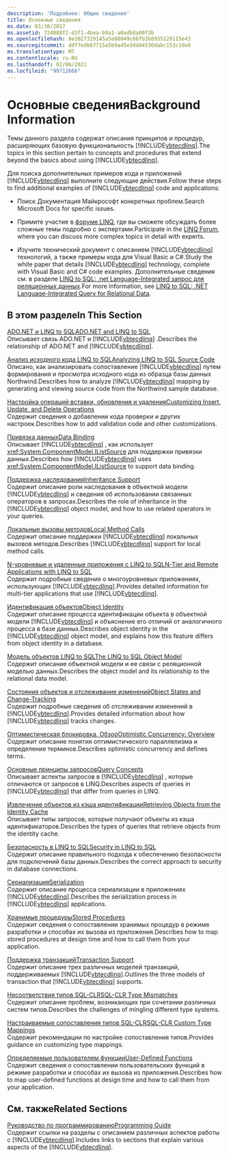 ```yaml
---
description: 'Подробнее: Общие сведения'
title: Основные сведения
ms.date: 03/30/2017
ms.assetid: 724888f2-d3f1-4bea-b9a1-a0adb8a00f3b
ms.openlocfilehash: 8e2027319145a5e88049c66fb2b8935128115e43
ms.sourcegitcommit: ddf7edb67715a5b9a45e3dd44536dabc153c1de0
ms.translationtype: MT
ms.contentlocale: ru-RU
ms.lasthandoff: 02/06/2021
ms.locfileid: "99712666"
---
```

# <a name="background-information"></a><span data-ttu-id="2fe60-103">Основные сведения</span><span class="sxs-lookup"><span data-stu-id="2fe60-103">Background Information</span></span>

<span data-ttu-id="2fe60-104">Темы данного раздела содержат описания принципов и процедур, расширяющих базовую функциональность [!INCLUDE[vbtecdlinq](../../../../../../includes/vbtecdlinq-md.md)].</span><span class="sxs-lookup"><span data-stu-id="2fe60-104">The topics in this section pertain to concepts and procedures that extend beyond the basics about using [!INCLUDE[vbtecdlinq](../../../../../../includes/vbtecdlinq-md.md)].</span></span>  
  
 <span data-ttu-id="2fe60-105">Для поиска дополнительных примеров кода и приложений [!INCLUDE[vbtecdlinq](../../../../../../includes/vbtecdlinq-md.md)] выполните следующие действия.</span><span class="sxs-lookup"><span data-stu-id="2fe60-105">Follow these steps to find additional examples of [!INCLUDE[vbtecdlinq](../../../../../../includes/vbtecdlinq-md.md)] code and applications:</span></span>  
  
- <span data-ttu-id="2fe60-106">Поиск Документация Майкрософт конкретных проблем.</span><span class="sxs-lookup"><span data-stu-id="2fe60-106">Search Microsoft Docs for specific issues.</span></span>  
  
- <span data-ttu-id="2fe60-107">Примите участие в [форуме LINQ](https://social.msdn.microsoft.com/forums/home?forum=linqtosql), где вы сможете обсуждать более сложные темы подробно с экспертами.</span><span class="sxs-lookup"><span data-stu-id="2fe60-107">Participate in the [LINQ Forum](https://social.msdn.microsoft.com/forums/home?forum=linqtosql), where you can discuss more complex topics in detail with experts.</span></span>  
  
- <span data-ttu-id="2fe60-108">Изучите технический документ с описанием [!INCLUDE[vbtecdlinq](../../../../../../includes/vbtecdlinq-md.md)] технологий, а также примеры кода для Visual Basic и C#.</span><span class="sxs-lookup"><span data-stu-id="2fe60-108">Study the white paper that details [!INCLUDE[vbtecdlinq](../../../../../../includes/vbtecdlinq-md.md)] technology, complete with Visual Basic and C# code examples.</span></span> <span data-ttu-id="2fe60-109">Дополнительные сведения см. в разделе [LINQ to SQL: .net Language-Integrated запрос для реляционных данных](/previous-versions/dotnet/articles/bb425822(v=msdn.10)).</span><span class="sxs-lookup"><span data-stu-id="2fe60-109">For more information, see [LINQ to SQL: .NET Language-Integrated Query for Relational Data](/previous-versions/dotnet/articles/bb425822(v=msdn.10)).</span></span>  
  
## <a name="in-this-section"></a><span data-ttu-id="2fe60-110">В этом разделе</span><span class="sxs-lookup"><span data-stu-id="2fe60-110">In This Section</span></span>  

 [<span data-ttu-id="2fe60-111">ADO.NET и LINQ to SQL</span><span class="sxs-lookup"><span data-stu-id="2fe60-111">ADO.NET and LINQ to SQL</span></span>](ado-net-and-linq-to-sql.md)  
 <span data-ttu-id="2fe60-112">Описывает связь ADO.NET и [!INCLUDE[vbtecdlinq](../../../../../../includes/vbtecdlinq-md.md)] .</span><span class="sxs-lookup"><span data-stu-id="2fe60-112">Describes the relationship of ADO.NET and [!INCLUDE[vbtecdlinq](../../../../../../includes/vbtecdlinq-md.md)].</span></span>  
  
 [<span data-ttu-id="2fe60-113">Анализ исходного кода LINQ to SQL</span><span class="sxs-lookup"><span data-stu-id="2fe60-113">Analyzing LINQ to SQL Source Code</span></span>](analyzing-linq-to-sql-source-code.md)  
 <span data-ttu-id="2fe60-114">Описано, как анализировать сопоставление [!INCLUDE[vbtecdlinq](../../../../../../includes/vbtecdlinq-md.md)] путем формирования и просмотра исходного кода из образца базы данных Northwind.</span><span class="sxs-lookup"><span data-stu-id="2fe60-114">Describes how to analyze [!INCLUDE[vbtecdlinq](../../../../../../includes/vbtecdlinq-md.md)] mapping by generating and viewing source code from the Northwind sample database.</span></span>  
  
 [<span data-ttu-id="2fe60-115">Настройка операций вставки, обновления и удаления</span><span class="sxs-lookup"><span data-stu-id="2fe60-115">Customizing Insert, Update, and Delete Operations</span></span>](customizing-insert-update-and-delete-operations.md)  
 <span data-ttu-id="2fe60-116">Содержит сведения о добавлении кода проверки и других настроек.</span><span class="sxs-lookup"><span data-stu-id="2fe60-116">Describes how to add validation code and other customizations.</span></span>  
  
 [<span data-ttu-id="2fe60-117">Привязка данных</span><span class="sxs-lookup"><span data-stu-id="2fe60-117">Data Binding</span></span>](data-binding.md)  
 <span data-ttu-id="2fe60-118">Описывает [!INCLUDE[vbtecdlinq](../../../../../../includes/vbtecdlinq-md.md)] , как использует <xref:System.ComponentModel.IListSource> для поддержки привязки данных.</span><span class="sxs-lookup"><span data-stu-id="2fe60-118">Describes how [!INCLUDE[vbtecdlinq](../../../../../../includes/vbtecdlinq-md.md)] uses <xref:System.ComponentModel.IListSource> to support data binding.</span></span>  
  
 [<span data-ttu-id="2fe60-119">Поддержка наследования</span><span class="sxs-lookup"><span data-stu-id="2fe60-119">Inheritance Support</span></span>](inheritance-support.md)  
 <span data-ttu-id="2fe60-120">Содержит описание роли наследования в объектной модели [!INCLUDE[vbtecdlinq](../../../../../../includes/vbtecdlinq-md.md)] и сведения об использовании связанных операторов в запросах.</span><span class="sxs-lookup"><span data-stu-id="2fe60-120">Describes the role of inheritance in the [!INCLUDE[vbtecdlinq](../../../../../../includes/vbtecdlinq-md.md)] object model, and how to use related operators in your queries.</span></span>  
  
 [<span data-ttu-id="2fe60-121">Локальные вызовы методов</span><span class="sxs-lookup"><span data-stu-id="2fe60-121">Local Method Calls</span></span>](local-method-calls.md)  
 <span data-ttu-id="2fe60-122">Содержит описание поддержки [!INCLUDE[vbtecdlinq](../../../../../../includes/vbtecdlinq-md.md)] локальных вызовов методов.</span><span class="sxs-lookup"><span data-stu-id="2fe60-122">Describes [!INCLUDE[vbtecdlinq](../../../../../../includes/vbtecdlinq-md.md)] support for local method calls.</span></span>  
  
 [<span data-ttu-id="2fe60-123">N-уровневые и удаленные приложения с LINQ to SQL</span><span class="sxs-lookup"><span data-stu-id="2fe60-123">N-Tier and Remote Applications with LINQ to SQL</span></span>](n-tier-and-remote-applications-with-linq-to-sql.md)  
 <span data-ttu-id="2fe60-124">Содержит подробные сведения о многоуровневых приложениях, использующих [!INCLUDE[vbtecdlinq](../../../../../../includes/vbtecdlinq-md.md)].</span><span class="sxs-lookup"><span data-stu-id="2fe60-124">Provides detailed information for multi-tier applications that use [!INCLUDE[vbtecdlinq](../../../../../../includes/vbtecdlinq-md.md)].</span></span>  
  
 [<span data-ttu-id="2fe60-125">Идентификация объектов</span><span class="sxs-lookup"><span data-stu-id="2fe60-125">Object Identity</span></span>](object-identity.md)  
 <span data-ttu-id="2fe60-126">Содержит описание процесса идентификации объекта в объектной модели [!INCLUDE[vbtecdlinq](../../../../../../includes/vbtecdlinq-md.md)] и объяснение его отличий от аналогичного процесса в базе данных.</span><span class="sxs-lookup"><span data-stu-id="2fe60-126">Describes object identity in the [!INCLUDE[vbtecdlinq](../../../../../../includes/vbtecdlinq-md.md)] object model, and explains how this feature differs from object identity in a database.</span></span>  
  
 [<span data-ttu-id="2fe60-127">Модель объектов LINQ to SQL</span><span class="sxs-lookup"><span data-stu-id="2fe60-127">The LINQ to SQL Object Model</span></span>](the-linq-to-sql-object-model.md)  
 <span data-ttu-id="2fe60-128">Содержит описание объектной модели и ее связи с реляционной моделью данных.</span><span class="sxs-lookup"><span data-stu-id="2fe60-128">Describes the object model and its relationship to the relational data model.</span></span>  
  
 [<span data-ttu-id="2fe60-129">Состояния объектов и отслеживание изменений</span><span class="sxs-lookup"><span data-stu-id="2fe60-129">Object States and Change-Tracking</span></span>](object-states-and-change-tracking.md)  
 <span data-ttu-id="2fe60-130">Содержит подробные сведения об отслеживании изменений в [!INCLUDE[vbtecdlinq](../../../../../../includes/vbtecdlinq-md.md)].</span><span class="sxs-lookup"><span data-stu-id="2fe60-130">Provides detailed information about how [!INCLUDE[vbtecdlinq](../../../../../../includes/vbtecdlinq-md.md)] tracks changes.</span></span>  
  
 [<span data-ttu-id="2fe60-131">Оптимистическая блокировка. Обзор</span><span class="sxs-lookup"><span data-stu-id="2fe60-131">Optimistic Concurrency: Overview</span></span>](optimistic-concurrency-overview.md)  
 <span data-ttu-id="2fe60-132">Содержит описание понятия оптимистического параллелизма и определение терминов.</span><span class="sxs-lookup"><span data-stu-id="2fe60-132">Describes optimistic concurrency and defines terms.</span></span>  
  
 [<span data-ttu-id="2fe60-133">Основные принципы запросов</span><span class="sxs-lookup"><span data-stu-id="2fe60-133">Query Concepts</span></span>](query-concepts.md)  
 <span data-ttu-id="2fe60-134">Описывает аспекты запросов в [!INCLUDE[vbtecdlinq](../../../../../../includes/vbtecdlinq-md.md)] , которые отличаются от запросов в LINQ.</span><span class="sxs-lookup"><span data-stu-id="2fe60-134">Describes aspects of queries in [!INCLUDE[vbtecdlinq](../../../../../../includes/vbtecdlinq-md.md)] that differ from queries in LINQ.</span></span>  
  
 [<span data-ttu-id="2fe60-135">Извлечение объектов из кэша идентификации</span><span class="sxs-lookup"><span data-stu-id="2fe60-135">Retrieving Objects from the Identity Cache</span></span>](retrieving-objects-from-the-identity-cache.md)  
 <span data-ttu-id="2fe60-136">Описывает типы запросов, которые получают объекты из кэша идентификаторов.</span><span class="sxs-lookup"><span data-stu-id="2fe60-136">Describes the types of queries that retrieve objects from the identity cache.</span></span>  
  
 [<span data-ttu-id="2fe60-137">Безопасность в LINQ to SQL</span><span class="sxs-lookup"><span data-stu-id="2fe60-137">Security in LINQ to SQL</span></span>](security-in-linq-to-sql.md)  
 <span data-ttu-id="2fe60-138">Содержит описание правильного подхода к обеспечению безопасности для подключений базы данных.</span><span class="sxs-lookup"><span data-stu-id="2fe60-138">Describes the correct approach to security in database connections.</span></span>  
  
 [<span data-ttu-id="2fe60-139">Сериализация</span><span class="sxs-lookup"><span data-stu-id="2fe60-139">Serialization</span></span>](serialization.md)  
 <span data-ttu-id="2fe60-140">Содержит описание процесса сериализации в приложениях [!INCLUDE[vbtecdlinq](../../../../../../includes/vbtecdlinq-md.md)].</span><span class="sxs-lookup"><span data-stu-id="2fe60-140">Describes the serialization process in [!INCLUDE[vbtecdlinq](../../../../../../includes/vbtecdlinq-md.md)] applications.</span></span>  
  
 [<span data-ttu-id="2fe60-141">Хранимые процедуры</span><span class="sxs-lookup"><span data-stu-id="2fe60-141">Stored Procedures</span></span>](stored-procedures.md)  
 <span data-ttu-id="2fe60-142">Содержит сведения о сопоставлении хранимых процедур в режиме разработки и способах их вызова из приложения.</span><span class="sxs-lookup"><span data-stu-id="2fe60-142">Describes how to map stored procedures at design time and how to call them from your application.</span></span>  
  
 [<span data-ttu-id="2fe60-143">Поддержка транзакций</span><span class="sxs-lookup"><span data-stu-id="2fe60-143">Transaction Support</span></span>](transaction-support.md)  
 <span data-ttu-id="2fe60-144">Содержит описание трех различных моделей транзакций, поддерживаемых [!INCLUDE[vbtecdlinq](../../../../../../includes/vbtecdlinq-md.md)].</span><span class="sxs-lookup"><span data-stu-id="2fe60-144">Outlines the three models of transaction that [!INCLUDE[vbtecdlinq](../../../../../../includes/vbtecdlinq-md.md)] supports.</span></span>  
  
 [<span data-ttu-id="2fe60-145">Несоответствия типов SQL-CLR</span><span class="sxs-lookup"><span data-stu-id="2fe60-145">SQL-CLR Type Mismatches</span></span>](sql-clr-type-mismatches.md)  
 <span data-ttu-id="2fe60-146">Содержит описание проблем, возникающих при сочетании различных систем типов.</span><span class="sxs-lookup"><span data-stu-id="2fe60-146">Describes the challenges of mingling different type systems.</span></span>  
  
 [<span data-ttu-id="2fe60-147">Настраиваемые сопоставления типов SQL-CLR</span><span class="sxs-lookup"><span data-stu-id="2fe60-147">SQL-CLR Custom Type Mappings</span></span>](sql-clr-custom-type-mappings.md)  
 <span data-ttu-id="2fe60-148">Содержит рекомендации по настройке сопоставления типов.</span><span class="sxs-lookup"><span data-stu-id="2fe60-148">Provides guidance on customizing type mappings.</span></span>  
  
 [<span data-ttu-id="2fe60-149">Определяемые пользователем функции</span><span class="sxs-lookup"><span data-stu-id="2fe60-149">User-Defined Functions</span></span>](user-defined-functions.md)  
 <span data-ttu-id="2fe60-150">Содержит сведения о сопоставлении пользовательских функций в режиме разработки и способах их вызова из приложения.</span><span class="sxs-lookup"><span data-stu-id="2fe60-150">Describes how to map user-defined functions at design time and how to call them from your application.</span></span>  
  
## <a name="related-sections"></a><span data-ttu-id="2fe60-151">См. также</span><span class="sxs-lookup"><span data-stu-id="2fe60-151">Related Sections</span></span>  

 [<span data-ttu-id="2fe60-152">Руководство по программированию</span><span class="sxs-lookup"><span data-stu-id="2fe60-152">Programming Guide</span></span>](programming-guide.md)  
 <span data-ttu-id="2fe60-153">Содержит ссылки на разделы с описанием различных аспектов работы с [!INCLUDE[vbtecdlinq](../../../../../../includes/vbtecdlinq-md.md)].</span><span class="sxs-lookup"><span data-stu-id="2fe60-153">Includes links to sections that explain various aspects of the [!INCLUDE[vbtecdlinq](../../../../../../includes/vbtecdlinq-md.md)].</span></span>

